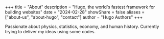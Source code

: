 +++
title = "About"
description = "Hugo, the world's fastest framework for building websites"
date = "2024-02-28"
showShare = false
aliases = ["about-us", "about-hugo", "contact"]
author = "Hugo Authors"
+++

Passionate about physics, statistics, economy, and human history. Currently trying to deliver my ideas using some codes.